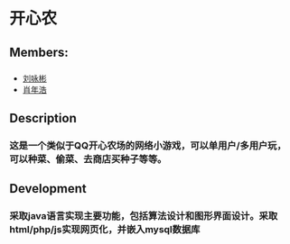 # 开心农
## Members:
### 
* [刘咏彬](https://www.github.com/williamking5)
* [肖年浩](https://www.github.com/nianhao)

## Description
### 这是一个类似于QQ开心农场的网络小游戏，可以单用户/多用户玩，可以种菜、偷菜、去商店买种子等等。

## Development
### 采取java语言实现主要功能，包括算法设计和图形界面设计。采取html/php/js实现网页化，并嵌入mysql数据库
